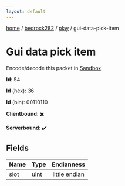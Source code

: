 ```yaml
---
layout: default
---
```


[home](/)  /  [bedrock282](/protocol/bedrock282)  /  [play](/protocol/bedrock282/play)  /  gui-data-pick-item

# Gui data pick item

Encode/decode this packet in [Sandbox](../../../sandbox/bedrock282#Play.GuiDataPickItem)

**Id**: 54

**Id** (hex): 36

**Id** (bin): 00110110

**Clientbound**: ✖️

**Serverbound**: ✔️

## Fields

Name | Type | Endianness
---|---|:---:
slot | uint | little endian
